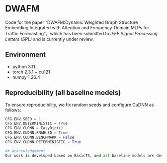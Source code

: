 # DWAFM

Code for the paper “DWAFM:Dynamic Weighted Graph Structure Embedding Integrated with Attention and Frequency-Domain MLPs for Traffic Forecasting”，which has been submitted to *IEEE Signal Processing Letters (SPL)* and is currently under review.  

## Environment
- python 3.11 
- torch 2.3.1  + cu121
- numpy 1.26.4

## Reproducibility (all baseline models)

To ensure reproducibility, we fix random seeds and configure CuDNN as follows:

```python
CFG.ENV.SEED = 1
CFG.ENV.DETERMINISTIC = True
CFG.ENV.CUDNN = EasyDict()
CFG.ENV.CUDNN.ENABLED = True
CFG.ENV.CUDNN.BENCHMARK = False
CFG.ENV.CUDNN.DETERMINISTIC = True

## Acknowledgement
Our work is developed based on BasicTS, and all baseline models are derived from: [https://github.com/GestaltCogTeam/BasicTS](https://github.com/GestaltCogTeam/BasicTS)

